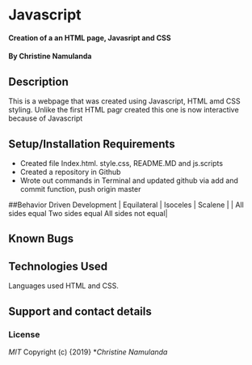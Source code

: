 # Javascript
#### Creation of a an HTML page, Javasript and CSS
#### By **Christine Namulanda**
## Description
This is a webpage that was created using Javascript, HTML amd CSS styling. Unlike the first HTML pagr created this one is now interactive because of Javascript
## Setup/Installation Requirements
* Created file Index.html. style.css, README.MD and js.scripts
* Created a repository in Github
* Wrote out commands in Terminal and updated github via add and commit function, push origin master

##Behavior Driven Development
| Equilateral      |  Isoceles       | Scalene    |
| All sides equal    Two sides equal   All sides not equal|


## Known Bugs

## Technologies Used
Languages used HTML and CSS.
## Support and contact details

### License
*MIT*
Copyright (c) {2019} **Christine Namulanda*